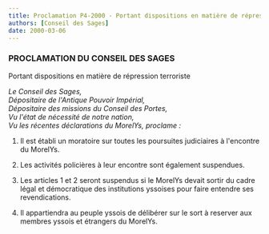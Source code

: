 ```yaml
---
title: Proclamation P4-2000 - Portant dispositions en matière de répression terroriste
authors: [Conseil des Sages]
date: 2000-03-06
---
```


### PROCLAMATION DU CONSEIL DES SAGES

Portant dispositions en matière de répression terroriste

_Le Conseil des Sages,_  
_Dépositaire de l'Antique Pouvoir Impérial,_  
_Dépositaire des missions du Conseil des Portes,_  
_Vu l'état de nécessité de notre nation,_  
_Vu les récentes déclarations du MorelYs, proclame :_  


1. Il est établi un moratoire sur toutes les poursuites judiciaires à l'encontre du MorelYs.
2. Les activités policières à leur encontre sont également suspendues.

3. Les articles 1 et 2 seront suspendus si le MorelYs devait sortir du cadre légal et démocratique des institutions yssoises pour faire entendre ses revendications.

4. Il appartiendra au peuple yssois de délibérer sur le sort à reserver aux membres yssois et étrangers du MorelYs.
